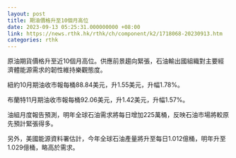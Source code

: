 ```yaml
---
layout: post
title: 期油價格升至10個月高位
date: 2023-09-13 05:25:31.000000000 +08:00
link: https://news.rthk.hk/rthk/ch/component/k2/1718068-20230913.htm
categories: rthk
---
```


原油期貨價格升至近10個月高位。供應前景趨向緊張，石油輸出國組織對主要經濟體能源需求的韌性維持樂觀態度。

紐約10月期油收市報每桶88.84美元，升1.55美元，升幅1.78%。

布蘭特11月期油收市報每桶92.06美元，升1.42美元，升幅1.57%。

油組月度報告預測，明年全球石油需求將每日增加225萬桶，反映石油市場將較原先預計緊張得多。

另外，美國能源資料署估計，今年全球石油產量將升至每日1.012億桶，明年升至1.029億桶，略高於需求。
